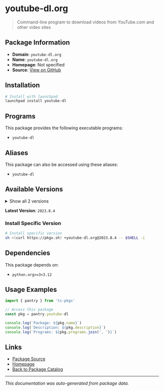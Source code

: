 # youtube-dl.org

> Command-line program to download videos from YouTube.com and other video sites

## Package Information

- **Domain**: `youtube-dl.org`
- **Name**: `youtube-dl.org`
- **Homepage**: Not specified
- **Source**: [View on GitHub](https://github.com/pkgxdev/pantry/tree/main/projects/youtube-dl.org/package.yml)

## Installation

```bash
# Install with launchpad
launchpad install youtube-dl
```

## Programs

This package provides the following executable programs:

- `youtube-dl`

## Aliases

This package can also be accessed using these aliases:

- `youtube-dl`

## Available Versions

<details>
<summary>Show all 2 versions</summary>

- `2023.8.4`, `2021.12.17`

</details>

**Latest Version**: `2023.8.4`

### Install Specific Version

```bash
# Install specific version
sh <(curl https://pkgx.sh) +youtube-dl.org@2023.8.4 -- $SHELL -i
```

## Dependencies

This package depends on:

- `python.org>=3<3.12`

## Usage Examples

```typescript
import { pantry } from 'ts-pkgx'

// Access this package
const pkg = pantry.youtube-dl

console.log(`Package: ${pkg.name}`)
console.log(`Description: ${pkg.description}`)
console.log(`Programs: ${pkg.programs.join(', ')}`)
```

## Links

- [Package Source](https://github.com/pkgxdev/pantry/tree/main/projects/youtube-dl.org/package.yml)
- [Homepage](#)
- [Back to Package Catalog](../package-catalog.md)

---

*This documentation was auto-generated from package data.*
